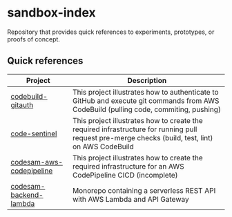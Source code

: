 # sandbox-index

Repository that provides quick references to experiments, prototypes, or proofs of concept.

## Quick references

| Project                                                                   | Description                                                                                                                                       |
| ------------------------------------------------------------------------- | ------------------------------------------------------------------------------------------------------------------------------------------------- |
| [codebuild-gitauth](https://github.com/dtudo/codebuild-gitauth)           | This project illustrates how to authenticate to GitHub and execute git commands from AWS CodeBuild (pulling code, commiting, pushing)             |
| [code-sentinel](https://github.com/dtudo/code-sentinel)                   | This project illustrates how to create the required infrastructure for running pull request pre-merge checks (build, test, lint) on AWS CodeBuild |
| [codesam-aws-codepipeline](https://github.com/dtudo/code-sentinel)        | This project illustrates how to create the required infrastructure for an AWS CodePipeline CICD (incomplete)                                      |
| [codesam-backend-lambda](https://github.com/dtudo/codesam-backend-lambda) | Monorepo containing a serverless REST API with AWS Lambda and API Gateway                                                                         |

